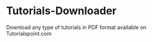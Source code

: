 # Tutorials-Downloader
Download any type of tutorials in PDF format available on Tutorialspoint.com
